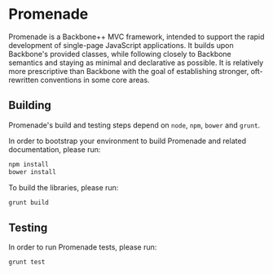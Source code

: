 # Promenade

Promenade is a Backbone++ MVC framework, intended to support the rapid development of single-page JavaScript applications. It builds upon Backbone's provided classes, while following closely to Backbone semantics and staying as minimal and declarative as possible. It is relatively more prescriptive than Backbone with the goal of establishing stronger, oft-rewritten conventions in some core areas.

## Building

Promenade's build and testing steps depend on `node`, `npm`, `bower` and `grunt`.

In order to bootstrap your environment to build Promenade and related documentation, please run:

```sh
npm install
bower install
```

To build the libraries, please run:

```sh
grunt build
```

## Testing

In order to run Promenade tests, please run:

```sh
grunt test
```
